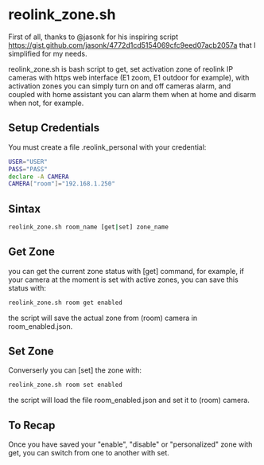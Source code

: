 # reolink_zone.sh #

First of all, thanks to @jasonk for his inspiring script https://gist.github.com/jasonk/4772d1cd5154069cfc9eed07acb2057a 
that I simplified for my needs.

reolink_zone.sh is bash script to get, set activation zone of reolink IP cameras with https web interface (E1 zoom, E1 outdoor for example), 
with activation zones you can simply turn on and off cameras alarm, and coupled with home assistant you can alarm them when at home and
disarm when not, for example.

## Setup Credentials ##

You must create a file .reolink_personal with your credential:

```bash
USER="USER"
PASS="PASS" 
declare -A CAMERA
CAMERA["room"]="192.168.1.250" 
```

## Sintax ##

```bash
reolink_zone.sh room_name [get|set] zone_name
```

## Get Zone ##

you can get the current zone status with [get] command, for example, if your camera at the moment is set with active zones, you can save this status with:

```bash
reolink_zone.sh room get enabled
```

the script will save the actual zone from (room) camera in room_enabled.json.

## Set Zone ##

Converserly you can [set] the zone with:

```bash
reolink_zone.sh room set enabled
```

the script will load the file room_enabled.json and set it to (room) camera.


## To Recap ##

Once you have saved your "enable", "disable" or "personalized" zone with get, you can switch from one to another with set.

